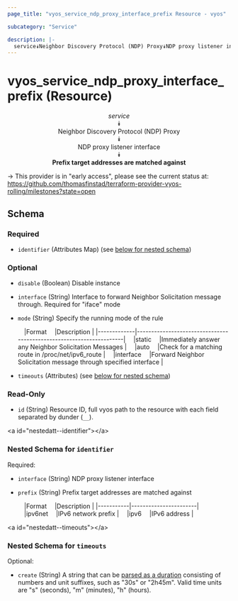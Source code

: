 ```yaml
---
page_title: "vyos_service_ndp_proxy_interface_prefix Resource - vyos"

subcategory: "Service"

description: |- 
  service⯯Neighbor Discovery Protocol (NDP) Proxy⯯NDP proxy listener interface⯯Prefix target addresses are matched against
---
```


# vyos_service_ndp_proxy_interface_prefix (Resource)
<center>

*service*  
⯯  
Neighbor Discovery Protocol (NDP) Proxy  
⯯  
NDP proxy listener interface  
⯯  
**Prefix target addresses are matched against**


</center>

-> This provider is in "early access", please see the current status at: https://github.com/thomasfinstad/terraform-provider-vyos-rolling/milestones?state=open

## Schema

### Required

- `identifier` (Attributes Map) (see [below for nested schema](#nestedatt--identifier))

### Optional

- `disable` (Boolean) Disable instance
- `interface` (String) Interface to forward Neighbor Solicitation message through. Required for &#34;iface&#34; mode
- `mode` (String) Specify the running mode of the rule

    &emsp;|Format     &emsp;|Description                                                        |
    |-------------|---------------------------------------------------------------------|
    &emsp;|static     &emsp;|Immediately answer any Neighbor Solicitation Messages              |
    &emsp;|auto       &emsp;|Check for a matching route in /proc/net/ipv6_route                 |
    &emsp;|interface  &emsp;|Forward Neighbor Solicitation message through specified interface  |
- `timeouts` (Attributes) (see [below for nested schema](#nestedatt--timeouts))

### Read-Only

- `id` (String) Resource ID, full vyos path to the resource with each field separated by dunder (`__`).

&lt;a id=&#34;nestedatt--identifier&#34;&gt;&lt;/a&gt;
### Nested Schema for `identifier`

Required:

- `interface` (String) NDP proxy listener interface
- `prefix` (String) Prefix target addresses are matched against

    &emsp;|Format   &emsp;|Description          |
    |-----------|-----------------------|
    &emsp;|ipv6net  &emsp;|IPv6 network prefix  |
    &emsp;|ipv6     &emsp;|IPv6 address         |


&lt;a id=&#34;nestedatt--timeouts&#34;&gt;&lt;/a&gt;
### Nested Schema for `timeouts`

Optional:

- `create` (String) A string that can be [parsed as a duration](https://pkg.go.dev/time#ParseDuration) consisting of numbers and unit suffixes, such as &#34;30s&#34; or &#34;2h45m&#34;. Valid time units are &#34;s&#34; (seconds), &#34;m&#34; (minutes), &#34;h&#34; (hours).  
